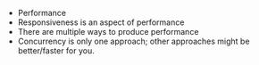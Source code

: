 - Performance
- Responsiveness is an aspect of performance
- There are multiple ways to produce performance
- Concurrency is only one approach; other approaches might be better/faster for you.